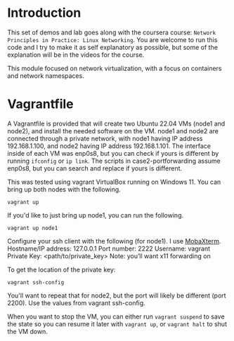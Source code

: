 # Introduction

This set of demos and lab goes along with the coursera course: `Network Principles in Practice: Linux Networking`.  You are welcome to run this code and I try to make it as self explanatory as possible, but some of the explanation will be in the videos for the course.

This module focused on network virtualization, with a focus on containers and network namespaces.

# Vagrantfile

A Vagrantfile is provided that will create two Ubuntu 22.04 VMs (node1 and node2), and install the needed software on the VM.  node1 and node2 are connected through a private network, with node1 having IP address 192.168.1.100, and node2 having IP address 192.168.1.101.  The interface inside of each VM was enp0s8, but you can check if yours is different by running `ifconfig` or `ip link`.  The scripts in case2-portforwarding assume enp0s8, but you can search and replace if yours is different.

This was tested using vagrant VirtualBox running on Windows 11. You can bring up both nodes with the following.

```
vagrant up
```

If you'd like to just bring up node1, you can run the following.
```
vagrant up node1
```



Configure your ssh client with the following (for node1).  I use [MobaXterm](https://mobaxterm.mobatek.net/).
Hostname/IP address: 127.0.0.1
Port number: 2222
Username: vagrant
Private Key: <path/to/private_key>
Note: you’ll want x11 forwarding on

To get the location of the private key:

```
vagrant ssh-config
```

You'll want to repeat that for node2, but the port will likely be different (port 2200).  Use the values from vagrant ssh-config.


When you want to stop the VM, you can either run `vagrant suspend` to save the state so you can resume it later with `vagrant up`, or `vagrant halt` to shut the VM down.



